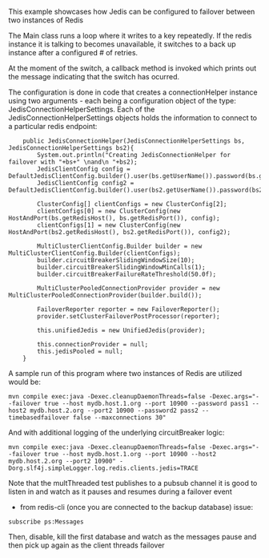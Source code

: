This example showcases how Jedis can be configured to failover between two instances of Redis

The Main class runs a loop where it writes to a key repeatedly.  If the redis instance it is talking to becomes unavailable, it  switches to a back up instance after a configured # of retries.

At the moment of the switch, a callback method is invoked which prints out the message indicating that the switch has ocurred.

The configuration is done in code that creates a connectionHelper instance using two arguments - each being a configuration object of the type: JedisConnectionHelperSettings.
Each of the JedisConnectionHelperSettings objects holds the information to connect to a particular redis endpoint:

```
    public JedisConnectionHelper(JedisConnectionHelperSettings bs, JedisConnectionHelperSettings bs2){
        System.out.println("Creating JedisConnectionHelper for failover with "+bs+" \nand\n "+bs2);
        JedisClientConfig config = DefaultJedisClientConfig.builder().user(bs.getUserName()).password(bs.getPassword()).build();
        JedisClientConfig config2 = DefaultJedisClientConfig.builder().user(bs2.getUserName()).password(bs2.getPassword()).build();

        ClusterConfig[] clientConfigs = new ClusterConfig[2];
        clientConfigs[0] = new ClusterConfig(new HostAndPort(bs.getRedisHost(), bs.getRedisPort()), config);
        clientConfigs[1] = new ClusterConfig(new HostAndPort(bs2.getRedisHost(), bs2.getRedisPort()), config2);

        MultiClusterClientConfig.Builder builder = new MultiClusterClientConfig.Builder(clientConfigs);
        builder.circuitBreakerSlidingWindowSize(10);
        builder.circuitBreakerSlidingWindowMinCalls(1);
        builder.circuitBreakerFailureRateThreshold(50.0f);

        MultiClusterPooledConnectionProvider provider = new MultiClusterPooledConnectionProvider(builder.build());

        FailoverReporter reporter = new FailoverReporter();
        provider.setClusterFailoverPostProcessor(reporter);

        this.unifiedJedis = new UnifiedJedis(provider);

        this.connectionProvider = null;
        this.jedisPooled = null;
    }  
```

A sample run of this program where two instances of Redis are utilized would be:

``` 
mvn compile exec:java -Dexec.cleanupDaemonThreads=false -Dexec.args="--failover true --host mydb.host.1.org --port 10900 --password pass1 --host2 mydb.host.2.org --port2 10900 --password2 pass2 --timebasedfailover false --maxconnections 30"
```
And with additional logging of the underlying circuitBreaker logic:
``` 
mvn compile exec:java -Dexec.cleanupDaemonThreads=false -Dexec.args="--failover true --host mydb.host.1.org --port 10900 --host2 mydb.host.2.org --port2 10900" -Dorg.slf4j.simpleLogger.log.redis.clients.jedis=TRACE
```

Note that the multThreaded test publishes to a pubsub channel it is good to listen in and watch as it pauses and resumes during a failover event
* from redis-cli (once you are connected to the backup database) issue:
``` 
subscribe ps:Messages
```
Then, disable, kill the first database and watch as the messages pause and then pick up again as the client threads failover